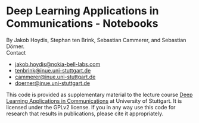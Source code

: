 # Deep Learning Applications in Communications - Notebooks
By Jakob Hoydis, Stephan ten Brink, Sebastian Cammerer, and Sebastian D&ouml;rner.  
Contact
  * [jakob.hoydis@nokia-bell-labs.com](mailto:jakob.hoydis@nokia-bell-labs.com)  
  * [tenbrink@inue.uni-stuttgart.de](mailto:tenbrink@inue.uni-stuttgart.de)  
  * [cammerer@inue.uni-stuttgart.de](mailto:cammerer@inue.uni-stuttgart.de)  
  * [doerner@inue.uni-stuttgart.de](mailto:doerner@inue.uni-stuttgart.de)  

This code is provided as supplementary material to the lecture course [Deep Learning Applications in Communications](http://www.inue.uni-stuttgart.de/lehre/vorlesung/DLACOM/Deep-Learning-Applications-for-Communications) at University of Stuttgart. It is licensed under the GPLv2 license. If you in any way use this code for research that results in publications, please cite it appropriately. 
